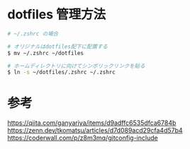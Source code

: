 # dotfiles 管理方法

```sh
# ~/.zshrc の場合

# オリジナルはdotfiles配下に配置する
$ mv ~/.zshrc ~/dotfiles

# ホームディレクトリに向けてシンボリックリンクを貼る
$ ln -s ~/dotfiles/.zshrc ~/.zshrc

```

# 参考
https://qiita.com/ganyariya/items/d9adffc6535dfca6784b
https://zenn.dev/tkomatsu/articles/d7d089acd29cfa4d57b4
https://coderwall.com/p/z8m3mq/gitconfig-include